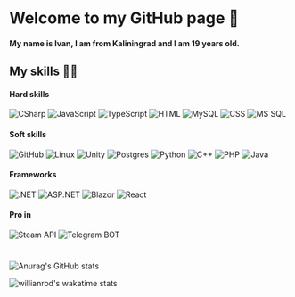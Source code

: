 # Welcome to my GitHub page 👋

#### My name is Ivan, I am from Kaliningrad and I am 19 years old.

## My skills 👨‍💻

#### Hard skills
<p>
  <img alt="CSharp" src="https://img.shields.io/badge/C%23-52009c?logo=csharp&logoColor=white&style=flat">
  <img alt="JavaScript" src="https://img.shields.io/badge/JavaScript-F7DF1E?logo=javascript&logoColor=black&style=flat">
  <img alt="TypeScript" src="https://img.shields.io/badge/TypeScript-1975d2?logo=typescript&logoColor=white&style=flat">
  <img alt="HTML" src="https://img.shields.io/badge/HTML-e97100?logo=html5&logoColor=white&style=flat">
  <img alt="MySQL" src="https://img.shields.io/badge/MySQL-e97100?logo=mysql&logoColor=white&style=flat">
  <img alt="CSS" src="https://img.shields.io/badge/CSS-a60244?logo=css3&logoColor=white&style=flat">
  <img alt="MS SQL" src="https://img.shields.io/badge/MS SQL-a60244?logo=microsoftsqlserver&logoColor=white&style=flat">
</p>

#### Soft skills

<p>
  <img alt="GitHub" src="https://img.shields.io/badge/GitHub-000000?logo=github&logoColor=white&style=flat">
  <img alt="Linux" src="https://img.shields.io/badge/Linux-000000?logo=linux&logoColor=white&style=flat">
  <img alt="Unity" src="https://img.shields.io/badge/Unity-000000?logo=unity&logoColor=white&style=flat">
  <img alt="Postgres" src="https://img.shields.io/badge/Postgres-1572B6?logo=postgresql&logoColor=white&style=flat">
  <img alt="Python" src="https://img.shields.io/badge/Python-3777ab?logo=python&logoColor=white&style=flat">
  <img alt="C++" src="https://img.shields.io/badge/C++-004482?logo=cplusplus&logoColor=white&style=flat">
  <img alt="PHP" src="https://img.shields.io/badge/PHP-232531?logo=php&logoColor=white&style=flat">
  <img alt="Java" src="https://img.shields.io/badge/Java-e52c32?logo=java&logoColor=white&style=flat">
</p>

#### Frameworks

<p>
  <img alt=".NET" src="https://img.shields.io/badge/.NET-52009c?logo=dotnet&logoColor=white&style=flat">
  <img alt="ASP.NET" src="https://img.shields.io/badge/ASP.NET-52009c?logo=dotnet&logoColor=white&style=flat">
  <img alt="Blazor" src="https://img.shields.io/badge/Blazor-5c00ad?logo=blazor&logoColor=white&style=flat">
  <img alt="React" src="https://img.shields.io/badge/React-61DAFB?logo=react&logoColor=black&style=flat">
</p>

#### Pro in

<p>
  <img alt="Steam API" src="https://img.shields.io/badge/Steam API-242424?logo=steam&logoColor=white&style=flat">
  <img alt="Telegram BOT" src="https://img.shields.io/badge/Telegram BOT-242424?logo=telegram&logoColor=white&style=flat">
</p>

#

![Anurag's GitHub stats](https://github-readme-stats.vercel.app/api?username=mdf45&count_private=true&show_icons=true&theme=dark)

![willianrod's wakatime stats](https://github-readme-stats.vercel.app/api/wakatime?username=mdf45&theme=dark)
